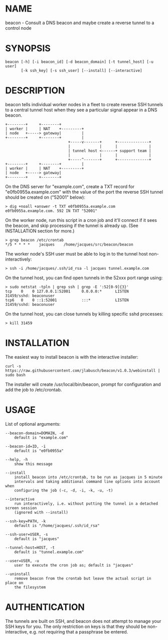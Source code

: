 # NAME

beacon - Consult a DNS beacon and maybe create a reverse tunnel to a control node

# SYNOPSIS

    beacon [-h] [-i beacon_id] [-d beacon_domain] [-t tunnel_host] [-u user]
           [-k ssh_key] [-s ssh_user] [--install] [--interactive]

# DESCRIPTION

beacon tells individual worker nodes in a fleet to create reverse SSH tunnels to
a central tunnel host when they see a particular signal appear in a DNS beacon.

    +--------+     +--------+
    | worker |     | NAT    +---------+
    | node   +-----> gateway|         |
    +--------+     +--------+         |
                                +-----v-------+      +--------------+
                                |             |      |              |
                                | tunnel host <------+ support team |
                                |             |      |              |
                                +-----^-------+      +--------------+
    +--------+     +--------+         |
    | worker |     | NAT    +---------+
    | node   +-----> gateway|
    +--------+     +--------+

On the DNS server for "example.com", create a TXT record for
"e0fb0955a.example.com" with the value of the
port the reverse SSH tunnel should be created on ("52001" below):

    > dig +noall +answer -t TXT e0fb0955a.example.com
    e0fb0955a.example.com. 592 IN TXT "52001"

On the worker node, run this script in a cron job and it'll connect if it sees
the beacon, and skip processing if the tunnel is already up. (See INSTALLATION
section for more.)

    > grep beacon /etc/crontab
    */5 * * * *    jacques    /home/jacques/src/beacon/beacon

The worker node's SSH user must be able to log in to the tunnel host non-interactively:

    > ssh -i /home/jacques/.ssh/id_rsa -l jacques tunnel.example.com

On the tunnel host, you can find open tunnels in the 52xxx port range using:

    > sudo netstat -tpln | grep ssh | grep -E ':52[0-9]{3}'
    tcp    0    0 127.0.0.1:52001     0.0.0.0:*      LISTEN      31459/sshd: beaconuser
    tcp6   0    0 ::1:52001           :::*           LISTEN      31459/sshd: beaconuser

On the tunnel host, you can close tunnels by killing specific sshd processes:

    > kill 31459

# INSTALLATION

The easiest way to install beacon is with the interactive installer:

    curl -s https://raw.githubusercontent.com/jlabusch/beacon/v1.0.3/webinstall | sudo bash

The installer will create /usr/local/bin/beacon, prompt for configuration and
add the job to /etc/crontab.

# USAGE

List of optional arguments:

    --beacon-domain=DOMAIN, -d
        default is "example.com"

    --beacon-id=ID, -i
        default is "e0fb0955a"

    --help, -h
        show this message

    --install
        install beacon into /etc/crontab, to be run as jacques in 5 minute
        intervals and taking additional command line options into account when
        configuring the job (-c, -d, -i, -k, -u, -t)

    --interactive
        run interactively, i.e. without putting the tunnel in a detached screen session
        (ignored with --install)

    --ssh-key=PATH, -k
        default is "/home/jacques/.ssh/id_rsa"

    --ssh-user=USER, -s
        default is "jacques"

    --tunnel-host=HOST, -t
        default is "tunnel.example.com"

    --user=USER, -u
        user to execute the cron job as; default is "jacques"

    --uninstall
        remove beacon from the crontab but leave the actual script in place on
        the filesystem

# AUTHENTICATION

The tunnels are built on SSH, and beacon does not attempt to manage your SSH keys for you.
The only restriction on keys is that they should be non-interactive, e.g. not requiring
that a passphrase be entered.
